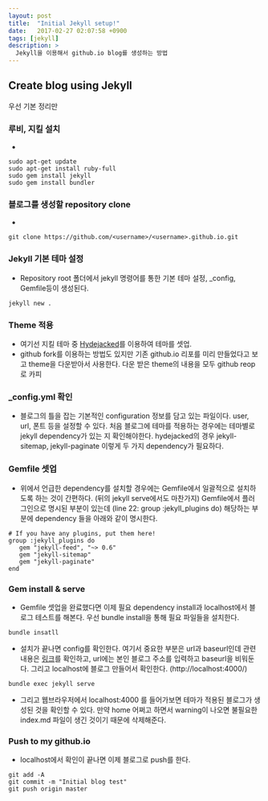 ```yaml
---
layout: post
title:  "Initial Jekyll setup!"
date:   2017-02-27 02:07:58 +0900
tags: [jekyll]
description: >
  Jekyll을 이용해서 github.io blog를 생성하는 방법
---
```


## Create blog using Jekyll

우선 기본 정리만

### 루비, 지킬 설치
*
```
sudo apt-get update
sudo apt-get install ruby-full
sudo gem install jekyll
sudo gem install bundler
```

### 블로그를 생성할 repository clone
*
```
git clone https://github.com/<username>/<username>.github.io.git
```

### Jekyll 기본 테마 설정
* Repository root 폴더에서 jekyll 명령어를 통한 기본 테마 설정, _config, Gemfile등이 생성된다.
```
jekyll new .
```

### Theme 적용
* 여기선 지킬 테마 중 [Hydejacked](https://github.com/qwtel/hydejack)를 이용하여 테마를 셋업.
* github fork를 이용하는 방법도 있지만 기존 github.io 리포를 미리 만들었다고 보고 theme을 다운받아서 사용한다.
다운 받은 theme의 내용을 모두 github reop로 카피

### _config.yml 확인
* 블로그의 틀을 잡는 기본적인 configuration 정보를 담고 있는 파일이다. user, url, 폰트 등을 설정할 수 있다.
  처음 블로그에 테마를 적용하는 경우에는 테마별로 jekyll dependency가 있는 지 확인해야한다.
  hydejacked의 경우 jekyll-sitemap, jekyll-paginate 이렇게 두 가지 dependency가 필요하다.

### Gemfile 셋업
* 위에서 언급한 dependency를 설치할 경우에는 Gemfile에서 일괄적으로 설치하도록 하는 것이 간편하다. (뒤의 jekyll serve에서도 마찬가지)
Gemfile에서 플러그인으로 명시된 부분이 있는데 (line 22: group :jekyll_plugins do) 해당하는 부분에 dependency 들을 아래와 같이 명시한다.
```
# If you have any plugins, put them here!
group :jekyll_plugins do
   gem "jekyll-feed", "~> 0.6"
   gem "jekyll-sitemap"
   gem "jekyll-paginate"
end
```

### Gem install & serve
* Gemfile 셋업을 완료했다면 이제 필요 dependency install과 localhost에서 블로그 테스트를 해본다.
우선 bundle install을 통해 필요 파일들을 설치한다.
```
bundle insatll
```
* 설치가 끝나면 config를 확인한다.
여기서 중요한 부분은 url과 baseurl인데 관련 내용은 [링크](https://byparker.com/blog/2014/clearing-up-confusion-around-baseurl/)를 확인하고, url에는 본인 블로그 주소를 입력하고 baseurl을 비워둔다. 그리고 localhost에 블로그 만들어서 확인한다. (http://localhost:4000/)
```
bundle exec jekyll serve
```

* 그리고 웹브라우저에서 localhost:4000 를 들어가보면 테마가 적용된 블로그가 생성된 것을 확인할 수 있다. 만약 home 어쩌고 하면서 warning이 나오면 불필요한 index.md 파일이 생긴 것이기 때문에 삭제해준다.

### Push to my github.io
* localhost에서 확인이 끝나면 이제 블로그로 push를 한다.
```
git add -A
git commit -m "Initial blog test"
git push origin master
```    

